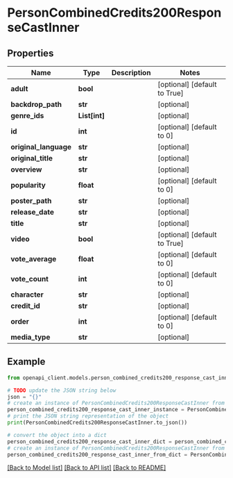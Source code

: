 # PersonCombinedCredits200ResponseCastInner


## Properties

Name | Type | Description | Notes
------------ | ------------- | ------------- | -------------
**adult** | **bool** |  | [optional] [default to True]
**backdrop_path** | **str** |  | [optional] 
**genre_ids** | **List[int]** |  | [optional] 
**id** | **int** |  | [optional] [default to 0]
**original_language** | **str** |  | [optional] 
**original_title** | **str** |  | [optional] 
**overview** | **str** |  | [optional] 
**popularity** | **float** |  | [optional] [default to 0]
**poster_path** | **str** |  | [optional] 
**release_date** | **str** |  | [optional] 
**title** | **str** |  | [optional] 
**video** | **bool** |  | [optional] [default to True]
**vote_average** | **float** |  | [optional] [default to 0]
**vote_count** | **int** |  | [optional] [default to 0]
**character** | **str** |  | [optional] 
**credit_id** | **str** |  | [optional] 
**order** | **int** |  | [optional] [default to 0]
**media_type** | **str** |  | [optional] 

## Example

```python
from openapi_client.models.person_combined_credits200_response_cast_inner import PersonCombinedCredits200ResponseCastInner

# TODO update the JSON string below
json = "{}"
# create an instance of PersonCombinedCredits200ResponseCastInner from a JSON string
person_combined_credits200_response_cast_inner_instance = PersonCombinedCredits200ResponseCastInner.from_json(json)
# print the JSON string representation of the object
print(PersonCombinedCredits200ResponseCastInner.to_json())

# convert the object into a dict
person_combined_credits200_response_cast_inner_dict = person_combined_credits200_response_cast_inner_instance.to_dict()
# create an instance of PersonCombinedCredits200ResponseCastInner from a dict
person_combined_credits200_response_cast_inner_from_dict = PersonCombinedCredits200ResponseCastInner.from_dict(person_combined_credits200_response_cast_inner_dict)
```
[[Back to Model list]](../README.md#documentation-for-models) [[Back to API list]](../README.md#documentation-for-api-endpoints) [[Back to README]](../README.md)


